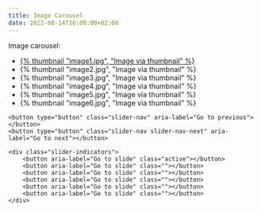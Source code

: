 ```yaml
---
title: Image Carousel
date: 2022-08-14T16:00:00+02:00
---
```


Image carousel:

<!-- slider-item-ratio slider-item-ratio-16x9 -->
<div style="width: 500px; height: 300px; max-width: 100%">
<div class="swiffy-slider slider-indicators-sm slider-nav-animation slider-nav-animation-fadein" id="swiffy-animation">
    <ul class="slider-container" id="container1">
        <li class="slide-visible"><a href="https://google.com" target="_blank">{% thumbnail "image1.jpg", "Image via thumbnail" %}</a></li>
        <li>{% thumbnail "image2.jpg", "Image via thumbnail" %}</li>
        <li>{% thumbnail "image3.jpg", "Image via thumbnail" %}</li>
        <li>{% thumbnail "image4.jpg", "Image via thumbnail" %}</li>
        <li>{% thumbnail "image5.jpg", "Image via thumbnail" %}</li>
        <li>{% thumbnail "image6.jpg", "Image via thumbnail" %}</li>
    </ul>

    <button type="button" class="slider-nav" aria-label="Go to previous"></button>
    <button type="button" class="slider-nav slider-nav-next" aria-label="Go to next"></button>

    <div class="slider-indicators">
        <button aria-label="Go to slide" class="active"></button>
        <button aria-label="Go to slide" class=""></button>
        <button aria-label="Go to slide" class=""></button>
        <button aria-label="Go to slide" class=""></button>
        <button aria-label="Go to slide" class=""></button>
        <button aria-label="Go to slide" class=""></button>
    </div>
</div>
</div>
